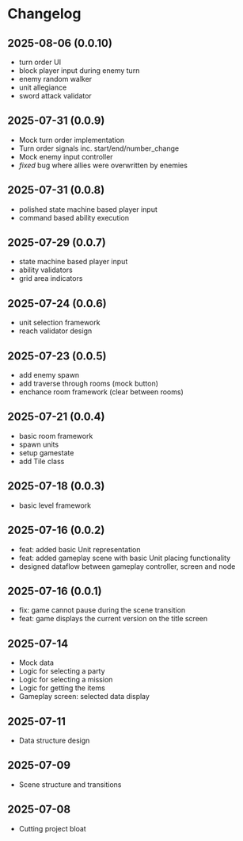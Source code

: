 # Changelog

## 2025-08-06 (0.0.10)
- turn order UI
- block player input during enemy turn
- enemy random walker
- unit allegiance
- sword attack validator

## 2025-07-31 (0.0.9)
- Mock turn order implementation
- Turn order signals inc. start/end/number_change
- Mock enemy input controller
- *fixed* bug where allies were overwritten by enemies

## 2025-07-31 (0.0.8)
- polished state machine based player input
- command based ability execution

## 2025-07-29 (0.0.7)
- state machine based player input
- ability validators
- grid area indicators

## 2025-07-24 (0.0.6)
- unit selection framework
- reach validator design

## 2025-07-23 (0.0.5)
- add enemy spawn
- add traverse through rooms (mock button)
- enchance room framework (clear between rooms)

## 2025-07-21 (0.0.4)
- basic room framework
- spawn units
- setup gamestate
- add Tile class

## 2025-07-18 (0.0.3)
- basic level framework

## 2025-07-16 (0.0.2)
- feat: added basic Unit representation
- feat: added gameplay scene with basic Unit placing functionality
- designed dataflow between gameplay controller, screen and node

## 2025-07-16 (0.0.1)
- fix: game cannot pause during the scene transition
- feat: game displays the current version on the title screen

## 2025-07-14
- Mock data
- Logic for selecting a party
- Logic for selecting a mission
- Logic for getting the items
- Gameplay screen: selected data display 

## 2025-07-11
- Data structure design

## 2025-07-09
- Scene structure and transitions

## 2025-07-08
- Cutting project bloat
